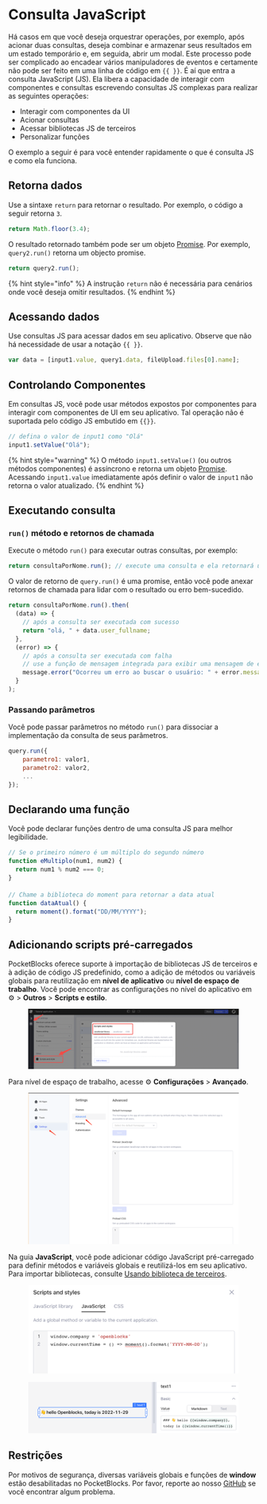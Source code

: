 # Consulta JavaScript

Há casos em que você deseja orquestrar operações, por exemplo, após acionar duas consultas, deseja combinar e armazenar seus resultados em um estado temporário e, em seguida, abrir um modal. Este processo pode ser complicado ao encadear vários manipuladores de eventos e certamente não pode ser feito em uma linha de código em `{{ }}`. É aí que entra a consulta JavaScript (JS). Ela libera a capacidade de interagir com componentes e consultas escrevendo consultas JS complexas para realizar as seguintes operações:

- Interagir com componentes da UI
- Acionar consultas
- Acessar bibliotecas JS de terceiros
- Personalizar funções

O exemplo a seguir é para você entender rapidamente o que é consulta JS e como ela funciona.

## Retorna dados

Use a sintaxe `return` para retornar o resultado. Por exemplo, o código a seguir retorna `3`.

```javascript
return Math.floor(3.4);
```

O resultado retornado também pode ser um objeto [Promise](https://developer.mozilla.org/en-US/docs/Web/JavaScript/Reference/Global_Objects/Promise). Por exemplo, `query2.run()` retorna um objecto promise.

```javascript
return query2.run();
```

{% hint style="info" %}
A instrução `return` não é necessária para cenários onde você deseja omitir resultados.
{% endhint %}

## Acessando dados

Use consultas JS para acessar dados em seu aplicativo. Observe que não há necessidade de usar a notação `{{ }}`.

```javascript
var data = [input1.value, query1.data, fileUpload.files[0].name];
```

## Controlando Componentes

Em consultas JS, você pode usar métodos expostos por componentes para interagir com componentes de UI em seu aplicativo. Tal operação não é suportada pelo código JS embutido em `{{}}`.

```javascript
// defina o valor de input1 como "Olá"
input1.setValue("Olá");
```

{% hint style="warning" %}
O método `input1.setValue()` (ou outros métodos componentes) é assíncrono e retorna um objeto [Promise](https://developer.mozilla.org/en-US/docs/Web/JavaScript/Reference/Global_Objects/Promise). Acessando `input1.value` imediatamente após definir o valor de `input1` não retorna o valor atualizado.
{% endhint %}

## Executando consulta

### `run()` método e retornos de chamada

Execute o método `run()` para executar outras consultas, por exemplo:

```javascript
return consultaPorNome.run(); // execute uma consulta e ela retornará uma Promise
```

O valor de retorno de `query.run()` é uma promise, então você pode anexar retornos de chamada para lidar com o resultado ou erro bem-sucedido.

```javascript
return consultaPorNome.run().then(
  (data) => {
    // após a consulta ser executada com sucesso
    return "olá, " + data.user_fullname;
  },
  (error) => {
    // após a consulta ser executada com falha
    // use a função de mensagem integrada para exibir uma mensagem de erro
    message.error("Ocorreu um erro ao buscar o usuário: " + error.message);
  }
);
```

### Passando parâmetros

Você pode passar parâmetros no método `run()` para dissociar a implementação da consulta de seus parâmetros.

```javascript
query.run({
    parametro1: valor1,
    parametro2: valor2,
    ...
});
```

## Declarando uma função

Você pode declarar funções dentro de uma consulta JS para melhor legibilidade.

```javascript
// Se o primeiro número é um múltiplo do segundo número
function eMultiplo(num1, num2) {
  return num1 % num2 === 0;
}

// Chame a biblioteca do moment para retornar a data atual
function dataAtual() {
  return moment().format("DD/MM/YYYY");
}
```

## Adicionando scripts pré-carregados

PocketBlocks oferece suporte à importação de bibliotecas JS de terceiros e à adição de código JS predefinido, como a adição de métodos ou variáveis ​​globais para reutilização em **nível de aplicativo** ou **nível de espaço de trabalho**. Você pode encontrar as configurações no nível do aplicativo em ⚙️ > **Outros** > **Scripts e estilo**.

<figure><img src="../../.gitbook/assets/build-apps/write-javascript/javascript-query/01.png" alt=""><figcaption></figcaption></figure>

Para nível de espaço de trabalho, acesse ⚙️ **Configurações** > **Avançado**.

<figure><img src="../../.gitbook/assets/build-apps/write-javascript/javascript-query/02.png" alt=""><figcaption></figcaption></figure>

Na guia **JavaScript**, você pode adicionar código JavaScript pré-carregado para definir métodos e variáveis ​​globais e reutilizá-los em seu aplicativo. Para importar bibliotecas, consulte [Usando biblioteca de terceiros](../use-third-party-libraries.md).

<figure><img src="../../.gitbook/assets/build-apps/write-javascript/javascript-query/03.png" alt=""><figcaption></figcaption></figure>

<figure><img src="../../.gitbook/assets/build-apps/write-javascript/javascript-query/04.png" alt=""><figcaption></figcaption></figure>

## &#x20;Restrições

Por motivos de segurança, diversas variáveis ​​globais e funções de **window** estão desabilitadas no PocketBlocks. Por favor, reporte ao nosso [GitHub](https://github.com/internoapp/pocketblocks) se você encontrar algum problema.
